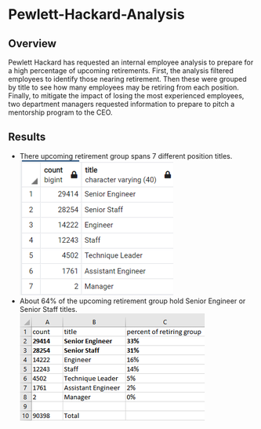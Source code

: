 # Pewlett-Hackard-Analysis
## Overview
Pewlett Hackard has requested an internal employee analysis to prepare for a high percentage of upcoming retirements. First, the analysis filtered employees to identify those nearing retirement. Then these were grouped by title to see how many employees may be retiring from each position. Finally, to mitigate the impact of losing the most experienced employees, two department managers requested information to prepare to pitch a mentorship program to the CEO. 
## Results
- There upcoming retirement group spans 7 different position titles. 
![retiring_titles.png](Resources/retiring_titles.png)
- About 64% of the upcoming retirement group hold Senior Engineer or Senior Staff titles. 
![retiring_percents.png](Resources/retiring_percents.png)
